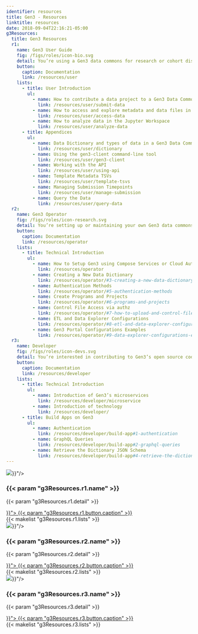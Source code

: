 ```yaml
---
identifier: resources
title: Gen3 - Resources
linktitle: resources
date: 2018-09-04T22:16:21-05:00
g3Resources:
  title: Gen3 Resources
  r1:
    name: Gen3 User Guide
    fig: /figs/roles/icon-bio.svg
    detail: You’re using a Gen3 data commons for research or cohort discovery.
    button:
      caption: Documentation
      link: /resources/user
    lists:
      - title: User Introduction
        ul:
          - name: How to contribute a data project to a Gen3 Data Commons
            link: /resources/user/submit-data
          - name: How to access and explore metadata and data files in a Gen3 Data Commons
            link: /resources/user/access-data
          - name: How to analyze data in the Jupyter Workspace
            link: /resources/user/analyze-data
      - title: Appendices
        ul:
          - name: Data Dictionary and types of data in a Gen3 Data Commons
            link: /resources/user/dictionary
          - name: Using the gen3-client command-line tool
            link: /resources/user/gen3-client
          - name: Working with the API
            link: /resources/user/using-api
          - name: Template Metadata TSVs
            link: /resources/user/template-tsvs
          - name: Managing Submission Timepoints
            link: /resources/user/manage-submission
          - name: Query the Data
            link: /resources/user/query-data
  r2:
    name: Gen3 Operator
    fig: /figs/roles/icon-research.svg
    detail: You’re setting up or maintaining your own Gen3 data commons or ecosystem.
    button:
      caption: Documentation
      link: /resources/operator
    lists:
      - title: Technical Introduction
        ul:
          - name: How to Setup Gen3 using Compose Services or Cloud Automation
            link: /resources/operator
          - name: Creating a New Data Dictionary
            link: /resources/operator/#3-creating-a-new-data-dictionary
          - name: Authentication Methods
            link: /resources/operator/#5-authentication-methods
          - name: Create Programs and Projects
            link: /resources/operator/#6-programs-and-projects
          - name: Control File Access via authz
            link: /resources/operator/#7-how-to-upload-and-control-file-access-via-authz
          - name: ETL and Data Explorer Configurations
            link: /resources/operator/#8-etl-and-data-explorer-configurations
          - name: Gen3 Portal Configurations Examples
            link: /resources/operator/#9-data-explorer-configurations-examples
  r3:
    name: Developer
    fig: /figs/roles/icon-devs.svg
    detail: You’re interested in contributing to Gen3’s open source code or developing an app.
    button:
      caption: Documentation
      link: /resources/developer
    lists:
      - title: Technical Introduction
        ul:
          - name: Introduction of Gen3’s microservices
            link: /resources/developer/microservice
          - name: Introduction of technology
            link: /resources/developer/
      - title: Build Apps on Gen3
        ul:
          - name: Authentication
            link: /resources/developer/build-app#1-authentication
          - name: GraphQL Queries
            link: /resources/developer/build-app#2-graphql-queries
          - name: Retrieve the Dictionary JSON Schema
            link: /resources/developer/build-app#4-retrieve-the-dictionary-json-schema
---
```


<section >
  <div class="g3-inner-wrapper g3-space__padding-md-top g3-space__padding-lg-bottom g3-mb-space__padding-lg-top g3-mb-space__padding-lg-bottom">
    <div class="g3-flex-content">
      <div class="g3-col__33 g3-space__margin-sm-left-right">
        <div class="g3-text__center g3-border__wider g3-space__padding-sm">
          <img class="g3-space__margin-sm-bottom g3-space__margin-sm-top" src="{{< param "g3Resources.r1.fig" >}}"/>
          <h3 class="g3-space__margin-sm-bottom">
            {{< param "g3Resources.r1.name" >}}
          </h3>
          <p class="g3-space__margin-sm-bottom">
            {{< param "g3Resources.r1.detail" >}}
          </p>
          <a class="g3-button g3-button--primary g3-space__margin-sm-bottom" href="{{< param "g3Resources.r1.button.link" >}}">
            {{< param "g3Resources.r1.button.caption" >}}
          </a>
        </div>
        <div class="g3-bg__solight g3-space__padding-sm">
            {{< makelist "g3Resources.r1.lists" >}}
        </div>
      </div>
      <div class="g3-col__33 g3-space__margin-sm-left-right">
        <div class="g3-text__center g3-border__wider g3-space__padding-sm">
          <img class="g3-space__margin-sm-bottom g3-space__margin-sm-top" src="{{< param "g3Resources.r2.fig" >}}"/>
          <h3 class="g3-space__margin-sm-bottom">
            {{< param "g3Resources.r2.name" >}}
          </h3>
          <p class="g3-space__margin-sm-bottom">
            {{< param "g3Resources.r2.detail" >}}
          </p>
          <a class="g3-button g3-button--primary g3-space__margin-sm-bottom" href="{{< param "g3Resources.r2.button.link" >}}">
            {{< param "g3Resources.r2.button.caption" >}}
          </a>
        </div>
        <div class="g3-bg__solight g3-space__padding-sm">
          {{< makelist "g3Resources.r2.lists" >}}
        </div>
      </div>
      <div class="g3-col__33 g3-space__margin-sm-left-right">
        <div class="g3-text__center g3-border__wider g3-space__padding-sm">
          <img class="g3-space__margin-sm-bottom g3-space__margin-sm-top" src="{{< param "g3Resources.r3.fig" >}}"/>
          <h3 class="g3-space__margin-sm-bottom">
            {{< param "g3Resources.r3.name" >}}
          </h3>
          <p class="g3-space__margin-sm-bottom">
            {{< param "g3Resources.r3.detail" >}}
          </p>
          <a class="g3-button g3-button--primary g3-space__margin-sm-bottom" href="{{< param "g3Resources.r3.button.link" >}}">
            {{< param "g3Resources.r3.button.caption" >}}
          </a>
        </div>
        <div class="g3-bg__solight g3-space__padding-sm">
            {{< makelist "g3Resources.r3.lists" >}}
        </div>
      </div>
    </div>
  </div>
</section>
